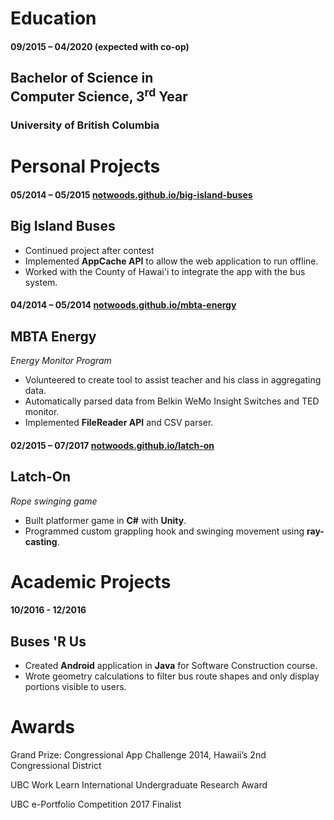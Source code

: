 Education
=========

<h4 class="noblock">
  09/2015 – 04/2020
  <span class="right">(expected with co-op)</span>
</h4>

Bachelor of Science in <br>Computer Science, 3<sup>rd</sup> Year
-------------------------------------------------

### University of British Columbia


Personal Projects
=================

#### 05/2014 – 05/2015	[notwoods.github.io/big-island-buses](https://notwoods.github.io/big-island-buses)

Big Island Buses
----------------

+	Continued project after contest
+	Implemented **AppCache API** to allow the web application to run offline.
+ Worked with the County of Hawai'i to integrate the app with the bus system.


#### 04/2014 – 05/2014	[notwoods.github.io/mbta-energy](https://notwoods.github.io/mbta-energy)

MBTA Energy
-----------
*Energy Monitor Program*

+	Volunteered to create tool to assist teacher and his class in aggregating data.
+ Automatically parsed data from Belkin WeMo Insight Switches and TED monitor.
+	Implemented **FileReader API** and CSV parser.


#### 02/2015 – 07/2017	[notwoods.github.io/latch-on](https://notwoods.github.io/latch-on)

Latch-On
--------
*Rope swinging game*

+	Built platformer game in **C#** with **Unity**.
+  Programmed custom grappling hook and swinging movement using **ray-casting**.


Academic Projects
=================

#### 10/2016 - 12/2016

Buses 'R Us
-----------

+	Created **Android** application in **Java** for Software Construction course.
+ Wrote geometry calculations to filter bus route shapes and only display portions visible to users.


Awards
======
Grand Prize: Congressional App Challenge 2014, Hawaii’s 2nd Congressional District  

UBC Work Learn International Undergraduate Research Award

UBC e-Portfolio Competition 2017 Finalist
